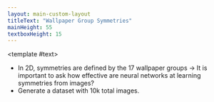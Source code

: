 ```yaml
---
layout: main-custom-layout
titleText: "Wallpaper Group Symmetries"
mainHeight: 55
textboxHeight: 15
---
```


<CrossfadeImages :images="[
  'Wallpaper-group-symmetry.svg',
]" />

<template #text>
<div class="text-left">
  <ul class="list-disc pl-4">
    <li>In 2D, symmetries are defined by the 17 wallpaper groups -> It is important to ask how effective are neural networks at learning symmetries from images?</li>
    <li> Generate a dataset with 10k total images. </li>
  </ul>
</div>
</template>